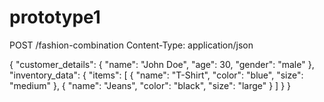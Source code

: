 # prototype1
POST /fashion-combination
Content-Type: application/json

{
  "customer_details": {
    "name": "John Doe",
    "age": 30,
    "gender": "male"
  },
  "inventory_data": {
    "items": [
      {
        "name": "T-Shirt",
        "color": "blue",
        "size": "medium"
      },
      {
        "name": "Jeans",
        "color": "black",
        "size": "large"
      }
    ]
  }
}
